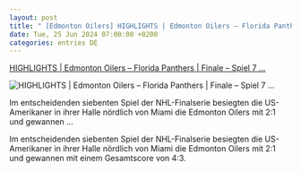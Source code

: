 ```yaml
---
layout: post
title: " [Edmonton Oilers] HIGHLIGHTS | Edmonton Oilers – Florida Panthers | Finale – Spiel 7 ..."
date: Tue, 25 Jun 2024 07:00:00 +0200
categories: entries DE
---
```

[HIGHLIGHTS | Edmonton Oilers – Florida Panthers | Finale – Spiel 7 ...](https://www.skysportaustria.at/mediathek/highlights-edmonton-oilers-florida-panthers-finale-spiel-7/)

![HIGHLIGHTS | Edmonton Oilers – Florida Panthers | Finale – Spiel 7 ...](https://www.skysportaustria.at/wp-content/uploads/2024/06/nhl_finals_panthers_oilers.jpg)

Im entscheidenden siebenten Spiel der NHL-Finalserie besiegten die US-Amerikaner in ihrer Halle nördlich von Miami die Edmonton Oilers mit 2:1 und gewannen ...

Im entscheidenden siebenten Spiel der NHL-Finalserie besiegten die US-Amerikaner in ihrer Halle nördlich von Miami die Edmonton Oilers mit 2:1 und gewannen mit einem Gesamtscore von 4:3.

